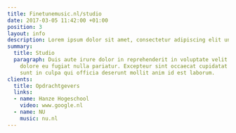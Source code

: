 ```yaml
---
title: Finetunemusic.nl/studio
date: 2017-03-05 11:42:00 +01:00
position: 3
layout: info
description: Lorem ipsum dolor sit amet, consectetur adipiscing elit unde omnis.
summary:
  title: Studio
  paragraph: Duis aute irure dolor in reprehenderit in voluptate velit esse cillum
    dolore eu fugiat nulla pariatur. Excepteur sint occaecat cupidatat non proident,
    sunt in culpa qui officia deserunt mollit anim id est laborum.
clients:
  title: Opdrachtgevers
  links:
  - name: Hanze Hogeschool
    video: www.google.nl
  - name: NU
    music: nu.nl
---
```


